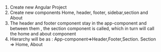 1. Create new Angular Project 
2. Create new components Home, header, footer, sidebar,section and About
3. The header and footer component stay in the app-component and between them , the section component is called, which in turn will call the home and about component
4. Hierarchy will be as : 
App-component=>Header,Footer,Section. Section => Home, About